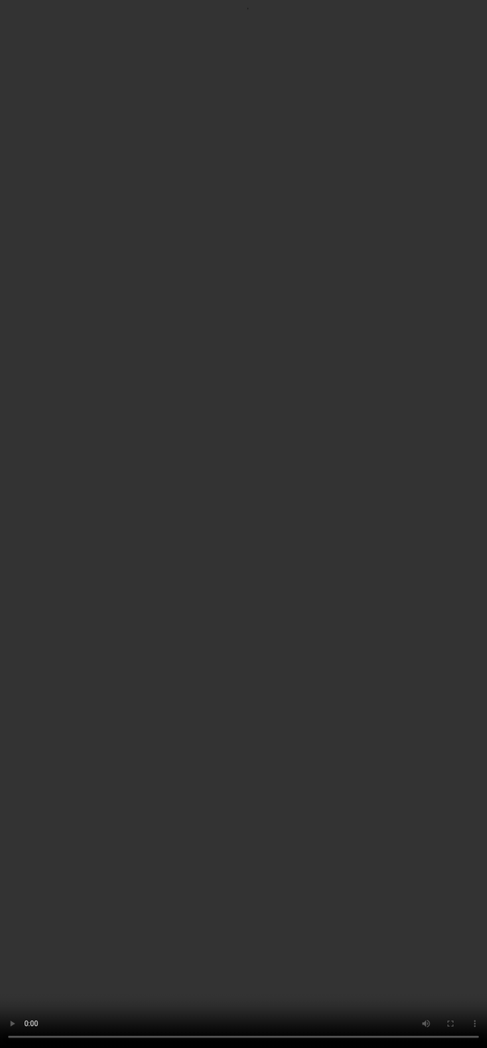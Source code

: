 # <span style="color:#364BC9">What Is a Prompt?</span>

<video src="${PRIVATE_PROMPTING_VIDEO_2}" frameborder="0" allowfullscreen style="position: absolute; top: 0; left: 0; width: 100%; height: 100%; border: none; object-fit: cover;" controls="" controlslist="nodownload nofullscreen" style="width: 100%" />

* **Definition:** A prompt is the instruction or query given to an AI to generate a response.
* **Applications:** Prompts range from everyday requests (e.g., generating a grocery list) to structured training data in supervised fine-tuning (SFT) and reinforcement learning from human feedback (RLHF).&#x20;

### Note:

* Well-crafted prompts reduce iteration and improve output quality.
* The combination of **Query + Context + Instruction** forms the basic blueprint of effective prompting.
* This principle is foundational across AI use cases—from writing assistance to dataset design and model evaluation.

## <span style="color:#364BC9">The Prompting Formula:</span>

:::tip
An effective prompt typically includes three essential elements:

1. **Query** – the core question or request
2. **Context** – relevant background that helps frame the response
3. **Instruction** – how the output should be delivered (e.g., in bullet points, summaries)

This structure improves clarity, reduces ambiguity, and leads to more relevant results.
:::